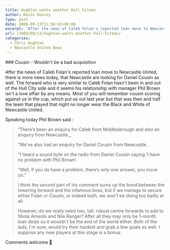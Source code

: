 ```yaml
---
title: Hughton wants another Hull hitman
author: Kevin Doocey
type: post
date: 2009-09-13T11:58:42+00:00
excerpt: "After the news of Caleb Folan's reported loan move to Newcastle United, there is more news today, that Newcastle are.."
url: /2009/09/13/hughton-wants-another-hull-hitman/
categories:
  - Chris Hughton
  - Newcastle United News
---
```


### Cousin - Wouldn't be a bad acquisition

After the news of Caleb Folan's reported loan move to Newcastle United, there is more news today, that Newcastle are looking for Daniel Cousin as well. The forward who is very similar to Caleb Folan hasn't been in and out of the Hull City side and it seems his relationship with manager Phil Brown isn't a love affair by any means. Most of you will remember cousin scoring against us in the  cup, which put us out last year but that was then and half the team that played that night no longer wear the Black and White of Newcastle United.

Speaking today Phil Brown said :

> “There’s been an enquiry for Caleb from Middlesbrough and also an enquiry from Newcastle._
>
> “We’ve also had an enquiry for Daniel Cousin from Newcastle.</p>
>
> “I heard a sound byte on the radio from Daniel Cousin saying ‘I have no problem with Phil Brown’.
>
> “Well, if you do have a problem, there’s only one answer, you move on.”
>
> I think the second part of his comment sums up the bond between the towering forward and the infamous boss, but if we manage to secure either Folan or Cousin, or indeed both, we won't be doing too badly at all.
>
> However, do we really need two, tall, robust centre forwards to add to Shola Ameobi and Nile Ranger? After all they may only be 1-month loan deals so it wouldn't be the end of the world either. Both of the lads, I'm sure, would try their hardest and grab a few goals as well. I suppose any new players at this stage is a bonus.
>

Comments welcome 🙂
